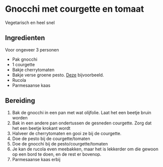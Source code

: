 # Gnocchi met courgette en tomaat

Vegetarisch en heel snel

## Ingredienten

Voor ongeveer 3 personen

- Pak gnocchi
- 1 courgette
- Bakje cherrytomaten
- Bakje verse groene pesto. [Deze](https://www.ah.nl/producten2/product/wi160917/ah-verse-pesto-groen) bijvoorbeeld.
- Rucola
- Parmesaanse kaas

## Bereiding

1. Bak de gnocchi in een pan met wat olijfolie. Laat het een beetje bruin worden
2. Bak in een andere pan ondertussen de gesneden courgette. Zorg dat het een beetje krokant wordt
3. Halveer de cherrytomaten en gooi ze bij de courgette.
4. Doe de pesto bij de courgette/tomaten
5. Doe de gnocchi bij de pesto/courgette/tomaten
6. Je kan de rucola even meebakken, maar het is lekkerder om die gewoon op een bord te doen, en de rest er bovenop.
7. Parmesaanse kaas erbij
